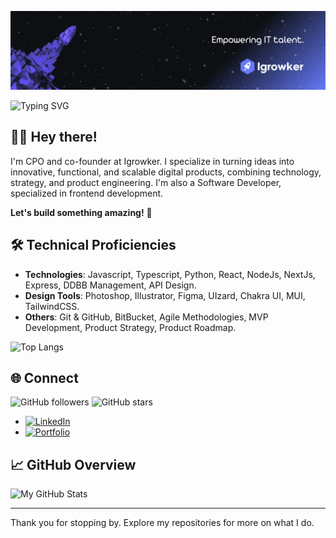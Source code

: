 ![Header](Assets/banner2.png)

![Typing SVG](https://readme-typing-svg.herokuapp.com?font=Fira+Code&size=24&duration=5000&color=667AFB&lines=Hey+there!+I'm+Patricia;Product+Engineer+and;+Software+Dev+at+Igrowker)

## 🖖🏼 Hey there!

I'm CPO and co-founder at Igrowker. I specialize in turning ideas into innovative, functional, and scalable digital products, combining technology, strategy, and product engineering. I'm also a Software Developer, specialized in frontend development.

**Let's build something amazing!** 🚀

## 🛠️ Technical Proficiencies

- **Technologies**: Javascript, Typescript, Python, React, NodeJs, NextJs, Express, DDBB Management, API Design.
- **Design Tools**: Photoshop, Illustrator, Figma, UIzard, Chakra UI, MUI, TailwindCSS.
- **Others**: Git & GitHub, BitBucket, Agile Methodologies, MVP Development, Product Strategy, Product Roadmap.

![Top Langs](https://github-readme-stats.vercel.app/api/top-langs/?username=patrigarcia&layout=compact&theme=radical)

## 🌐 Connect

![GitHub followers](https://img.shields.io/github/followers/patrigarcia?style=social)
![GitHub stars](https://img.shields.io/github/stars/patrigarcia?style=social)

- [![LinkedIn](https://img.shields.io/badge/LinkedIn-Connect-blue)](https://www.linkedin.com/in/patggarcia/)
- [![Portfolio](https://img.shields.io/badge/Portfolio-Visit-blue)](https://www.patgonzalez.me)

## 📈 GitHub Overview

![My GitHub Stats](https://github-readme-stats.vercel.app/api?username=patrigarcia&show_icons=true&theme=radical)

---

Thank you for stopping by. Explore my repositories for more on what I do.

